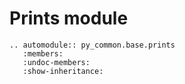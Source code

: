 # Prints module

```{eval-rst}
.. automodule:: py_common.base.prints
   :members:
   :undoc-members:
   :show-inheritance:
```